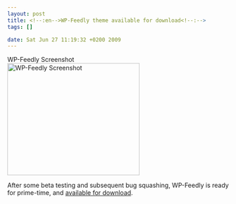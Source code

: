 ```yaml
--- 
layout: post
title: <!--:en-->WP-Feedly theme available for download<!--:-->
tags: []

date: Sat Jun 27 11:19:32 +0200 2009
---
```

<!--:en--><div class="image-with-caption aligncenter" style="width:300px"><div class="caption">WP-Feedly Screenshot</div><a href="http://cdn.jfoucher.com/uploads/2009/06/screenshot1.png"><img class="size-full wp-image-138" title="WP-Feedly Screenshot" src="http://cdn.jfoucher.com/uploads/2009/06/screenshot1.png" alt="WP-Feedly Screenshot" width="300" height="255" /></a></div>

After some beta testing and subsequent bug squashing, WP-Feedly is ready for prime-time, and <a href="/wp-feedly.zip">available for download</a>.<!--:-->
